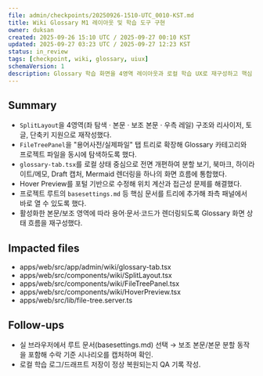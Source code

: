 ```yaml
---
file: admin/checkpoints/20250926-1510-UTC_0010-KST.md
title: Wiki Glossary M1 레이아웃 및 학습 도구 구현
owner: duksan
created: 2025-09-26 15:10 UTC / 2025-09-27 00:10 KST
updated: 2025-09-27 03:23 UTC / 2025-09-27 12:23 KST
status: in_review
tags: [checkpoint, wiki, glossary, uiux]
schemaVersion: 1
description: Glossary 학습 화면을 4영역 레이아웃과 로컬 학습 UX로 재구성하고 핵심 도구를 연결했다.
---
```


## Summary

- `SplitLayout`을 4영역(좌 탐색 · 본문 · 보조 본문 · 우측 레일) 구조와 리사이저, 토글, 단축키 지원으로 재작성했다.
- `FileTreePanel`을 "용어사전/실제파일" 탭 트리로 확장해 Glossary 카테고리와 프로젝트 파일을 동시에 탐색하도록 했다.
- `glossary-tab.tsx`를 로컬 상태 중심으로 전면 개편하여 분할 보기, 북마크, 하이라이트/메모, Draft 캡처, Mermaid 렌더링을 하나의 화면 흐름에 통합했다.
- Hover Preview를 포털 기반으로 수정해 위치 계산과 접근성 문제를 해결했다.
- 프로젝트 루트의 `basesettings.md` 등 핵심 문서를 트리에 추가해 좌측 패널에서 바로 열 수 있도록 했다.
- 활성화한 본문/보조 영역에 따라 용어·문서·코드가 렌더링되도록 Glossary 화면 상태 흐름을 재구성했다.

## Impacted files

- apps/web/src/app/admin/wiki/glossary-tab.tsx
- apps/web/src/components/wiki/SplitLayout.tsx
- apps/web/src/components/wiki/FileTreePanel.tsx
- apps/web/src/components/wiki/HoverPreview.tsx
- apps/web/src/lib/file-tree.server.ts

## Follow-ups

- 실 브라우저에서 루트 문서(basesettings.md) 선택 → 보조 본문/본문 분할 동작을 포함해 수락 기준 시나리오를 캡처하며 확인.
- 로컬 학습 로그/드래프트 저장이 정상 복원되는지 QA 기록 작성.
